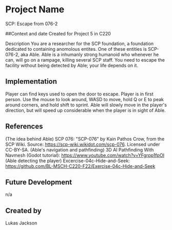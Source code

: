 # Project Name
SCP: Escape from 076-2

##Context and date
Created for Project 5 in C220

Description
You are a researcher for the SCP foundation, a foundation dedicated to containing anomolous entites. One of these entities is SCP-076-2, aka Able. Able is
a inhumanly strong humanoid who whenever he can, will go on a rampage, killing several SCP staff. You need to escape the facility without being detected by
Able; your life depends on it.

## Implementation
Player can find keys used to open the door to escape.
Player is in first person. Use the mouse to look around, WASD to move, hold Q or E to peak around corners, and hold shift to sprint.
Able will slowly move in the player's direction, but will speed up considerable when the player is in sight of Able. 

## References
(The idea behind Able) SCP 076: "SCP-076" by Kain Pathos Crow, from the SCP Wiki. Source: https://scp-wiki.wikidot.com/scp-076. Licensed under CC-BY-SA.
(Able's navigation and pathfinding) 3D AI Pathfinding With Navmesh (Godot tutorial): https://www.youtube.com/watch?v=YFgrpp1fpOI
(Able detecting the player) Excercise-04c-Hide-and-Seek: https://github.com/BL-MSCH-C220-F22/Exercise-04c-Hide-and-Seek

## Future Development
n/a

## Created by

Lukas Jackson
